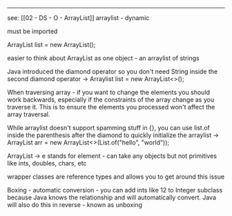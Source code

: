 
----
see: [[02 - DS - O - ArrayList]]
arraylist - dynamic

must be imported

ArrayList<String> list = new ArrayList<String>();

easier to think about ArrayList<String> as one object - an arraylist of strings

Java introduced the diamond operator so you don't need String inside the second diamond operator ->
Arraylist<String> list = new ArrayList<>();

When traversing array - if you want to change the elements you should work backwards, especially if the constraints of the array change as you traverse it. This is to ensure the elements you processed won't affect the array traversal.

While arraylist doesn't support spamming stuff in {}, you can use list.of inside the parenthesis after the diamond to quickly initialize the arraylist ->
ArrayList<String> arr = new ArrayList<>(List.of("hello", "world"));

ArrayList<E> -> e stands for element - can take any objects but not primitives like ints, doubles, chars, etc

wrapper classes are reference types and allows you to get around this issue

Boxing - automatic conversion - you can add ints like 12 to Integer subclass because Java knows the relationship and will automatically convert. Java will also do this in reverse - known as unboxing